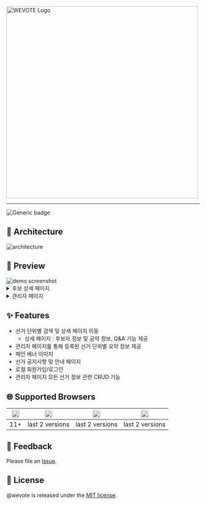 <img width="500" alt="WEVOTE Logo" src="https://user-images.githubusercontent.com/62092665/168424827-0c92529c-58f9-4df8-9740-272dd1354394.png" style="max-width: 100%;" /><br/>

-----

![Generic badge](https://img.shields.io/badge/version-0.1.0-green.svg)

## 📼 Architecture
<img src="https://user-images.githubusercontent.com/62092665/171193631-beb00d4f-d4c2-4290-bf14-15e6a6392ebc.jpg" alt="architecture" style="max-width: 600px;" />

## 📼 Preview
<img src="https://user-images.githubusercontent.com/62092665/184024366-62c6455d-7b6d-4ccd-9256-95a0fa915b91.png" alt="demo screenshot" style="max-width: 700px" />

<details>
<summary>후보 상세 페이지</summary>

![후보 상세 페이지](https://user-images.githubusercontent.com/62092665/184024914-fd6b7d9f-d4b5-437d-be0b-e8cd7135823c.png)

</details>

<details>
<summary>관리자 페이지</summary>

![관리자 페이지](https://user-images.githubusercontent.com/62092665/184024377-b91420c6-3dc9-4bc1-b6b8-c4d6c42ccae4.png)

</details>


## ✨ Features
- 선거 단위별 검색 및 상세 페이지 이동
  - 상세 페이지 : 후보자 정보 및 공약 정보, Q&A 기능 제공
- 관리자 페이지를 통해 등록된 선거 단위별 요약 정보 제공
- 메인 배너 이미지
- 선거 공지사항 및 안내 페이지
- 로컬 회원가입/로그인
- 관리자 페이지 모든 선거 정보 관련 CRUD 기능


## 🌐 Supported Browsers
|<img width="20" src="https://simpleicons.org/icons/internetexplorer.svg" alt="IE" />|<img width="20" src="https://simpleicons.org/icons/googlechrome.svg" alt="Chrome" />|<img width="20" src="https://simpleicons.org/icons/firefoxbrowser.svg" alt="Firefox" />|<img width="20" src="https://simpleicons.org/icons/safari.svg" alt="Safari" />|
|:---:|:---:|:---:|:---:|
|11+ |last 2 versions|last 2 versions|last 2 versions|


## 📝 Feedback
Please file an [Issue](https://github.com/purplecode-team/WEVOTE_Client/issues).


## 📜 License
@wevote is released under the [MIT license](https://www.olis.or.kr/license/Detailselect.do?lId=1006).

